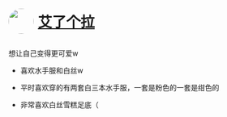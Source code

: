 # <p style="display: flex; align-items: center;"><img src="https://avatars.githubusercontent.com/u/45261195" width="50" style="border-radius: 50%; margin-right: 8px"> [艾了个拉](https://github.com/Aira-Sakuranomiya)</p>


想让自己变得更可爱w


* 喜欢水手服和白丝w

* 平时喜欢穿的有两套白三本水手服，一套是粉色的一套是绀色的

* 非常喜欢白丝雪糕足底（

